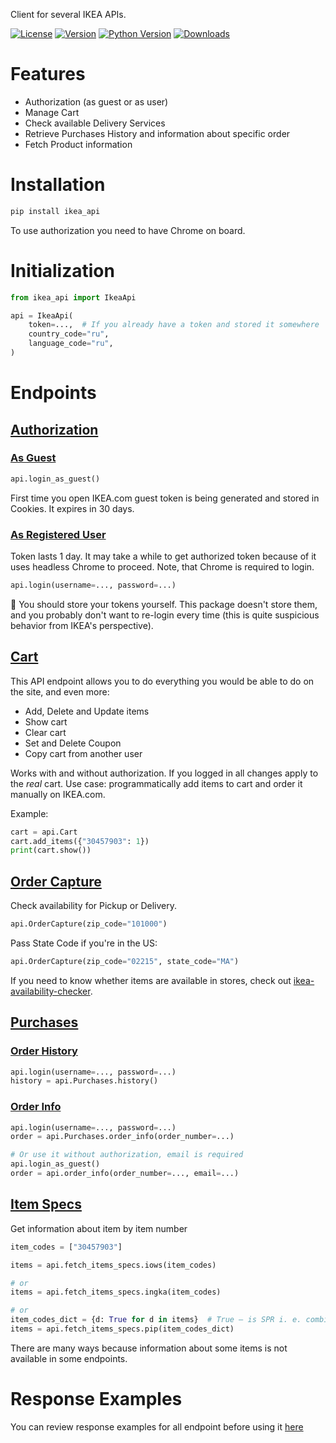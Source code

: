 Client for several IKEA APIs.

[![License](https://img.shields.io/pypi/l/ikea_api?color=green)](https://github.com/vrslev/ikea-api-client/blob/master/LICENSE)
[![Version](https://img.shields.io/pypi/v/ikea_api?color=green&label=version)](https://pypi.org/project/ikea_api/)
[![Python Version](https://img.shields.io/pypi/pyversions/ikea_api?color=green)](https://pypi.org/project/ikea_api/)
[![Downloads](https://img.shields.io/pypi/dm/ikea_api?color=green)](https://pypi.org/project/ikea_api/)

# Features

- Authorization (as guest or as user)
- Manage Cart
- Check available Delivery Services
- Retrieve Purchases History and information about specific order
- Fetch Product information

# Installation

```bash
pip install ikea_api
```

To use authorization you need to have Chrome on board.

# Initialization

```python
from ikea_api import IkeaApi

api = IkeaApi(
    token=...,  # If you already have a token and stored it somewhere
    country_code="ru",
    language_code="ru",
)
```

# Endpoints

## [Authorization](https://github.com/vrslev/ikea-api-client/blob/master/src/ikea_api/auth.py)

### [As Guest](https://github.com/vrslev/ikea-api-client/blob/03c1add4fd03fc41a7fef41c35bd2aa9c0c36d4b/src/ikea_api/auth.py#L35-L35)

```python
api.login_as_guest()
```

First time you open IKEA.com guest token is being generated and stored in Cookies. It expires in 30 days.

### [As Registered User](https://github.com/vrslev/ikea-api-client/blob/03c1add4fd03fc41a7fef41c35bd2aa9c0c36d4b/src/ikea_api/auth.py#L56-L56)

Token lasts 1 day. It may take a while to get authorized token because of it uses headless Chrome to proceed. Note, that Chrome is required to login.

```python
api.login(username=..., password=...)
```

📌 You should store your tokens yourself. This package doesn't store them, and you probably don't want to re-login every time (this is quite suspicious behavior from IKEA's perspective).

## [Cart](https://github.com/vrslev/ikea-api-client/blob/master/src/ikea_api/endpoints/cart/__init__.py)

This API endpoint allows you to do everything you would be able to do on the site, and even more:

- Add, Delete and Update items
- Show cart
- Clear cart
- Set and Delete Coupon
- Copy cart from another user

Works with and without authorization. If you logged in all changes apply to the _real_ cart. Use case: programmatically add items to cart and order it manually on IKEA.com.

Example:

```python
cart = api.Cart
cart.add_items({"30457903": 1})
print(cart.show())
```

## [Order Capture](https://github.com/vrslev/ikea-api-client/blob/master/src/ikea_api/endpoints/order_capture/__init__.py)

Check availability for Pickup or Delivery.

```python
api.OrderCapture(zip_code="101000")
```

Pass State Code if you're in the US:

```python
api.OrderCapture(zip_code="02215", state_code="MA")
```

If you need to know whether items are available in stores, check out [ikea-availability-checker](https://github.com/Ephigenia/ikea-availability-checker).

## [Purchases](https://github.com/vrslev/ikea-api-client/blob/master/src/ikea_api/endpoints/purchases/__init__.py)

### [Order History](https://github.com/vrslev/ikea-api-client/blob/fc264640ca1f27f4a58c1c57891a917414518a7d/src/ikea_api/endpoints/purchases/__init__.py#L34-L34)

```python
api.login(username=..., password=...)
history = api.Purchases.history()
```

### [Order Info](https://github.com/vrslev/ikea-api-client/blob/fc264640ca1f27f4a58c1c57891a917414518a7d/src/ikea_api/endpoints/purchases/__init__.py#L44-L44)

```python
api.login(username=..., password=...)
order = api.Purchases.order_info(order_number=...)

# Or use it without authorization, email is required
api.login_as_guest()
order = api.order_info(order_number=..., email=...)
```

## [Item Specs](https://github.com/vrslev/ikea-api-client/tree/master/src/ikea_api/endpoints/item)

Get information about item by item number

```python
item_codes = ["30457903"]

items = api.fetch_items_specs.iows(item_codes)

# or
items = api.fetch_items_specs.ingka(item_codes)

# or
item_codes_dict = {d: True for d in items}  # True — is SPR i. e. combination
items = api.fetch_items_specs.pip(item_codes_dict)
```

There are many ways because information about some items is not available in some endpoints.

# Response Examples

You can review response examples for all endpoint before using it [here](https://github.com/vrslev/ikea-api-client/tree/master/response_examples)
